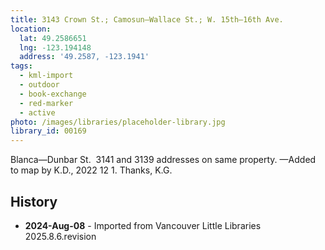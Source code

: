 ```yaml
---
title: 3143 Crown St.; Camosun—Wallace St.; W. 15th—16th Ave.
location:
  lat: 49.2586651
  lng: -123.194148
  address: '49.2587, -123.1941'
tags:
  - kml-import
  - outdoor
  - book-exchange
  - red-marker
  - active
photo: /images/libraries/placeholder-library.jpg
library_id: 00169
---
```

Blanca—Dunbar St.  
3141 and 3139 addresses on same property.
—Added to map by K.D., 2022 12 1. 
Thanks, K.G.  

## History
- **2024-Aug-08** - Imported from Vancouver Little Libraries 2025.8.6.revision
